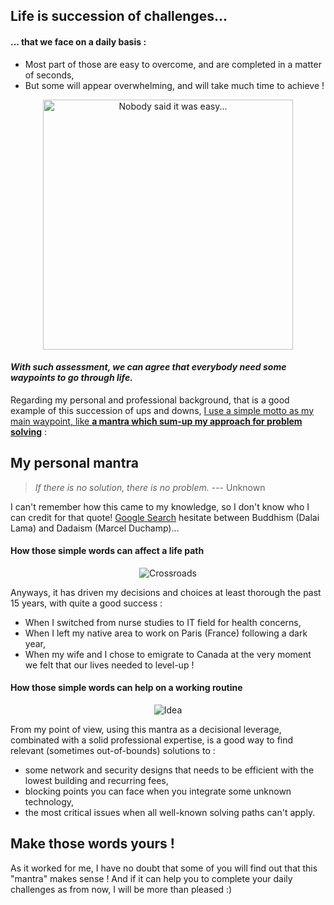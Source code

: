 ## Life is succession of challenges... ##
#### ... that we face on a daily basis : ####

 - Most part of those are easy to overcome, and are completed in a matter of seconds,
 - But some will appear overwhelming, and will take much time to achieve !

<center><img src="https://www.reau.ca/content/images/20210316091209-motivational_1.jpg" width=400px alt="Nobody said it was easy..."></center>

#### *With such assessment, we can agree that everybody need some waypoints to go through life.* ####
Regarding my personal and professional background, that is a good example of this succession of ups and downs, <u>I use a simple motto as my main waypoint, like **a mantra which sum-up my approach for problem solving**</u> :

##  My personal mantra  ##
> *If there is no solution, there is no problem.* --- Unknown

I can't remember how this came to my knowledge, so I don't know who I can credit for that quote! [Google Search](https://www.google.com/search?q=If%20there%20is%20no%20solution,%20there%20is%20no%20problem) hesitate between Buddhism (Dalai Lama) and Dadaism (Marcel Duchamp)...

#### How those simple words can affect a life path ####
<center><img src="https://www.reau.ca/content/images/20210316101008-crossroads.jpg" alt="Crossroads"></center>

Anyways, it has driven my decisions and choices at least thorough the past 15 years, with quite a good success :

 - When I switched from nurse studies to IT field for health concerns,
 - When I left my native area to work on Paris (France) following a dark year,
 - When my wife and I chose to emigrate to Canada at the very moment we felt that our lives needed to level-up  !

#### How those simple words can help on a working routine ####
<center><img src="https://www.reau.ca/content/images/20210316100558-motivational_2.jpg" alt="Idea"></center>

From my point of view, using this mantra as a decisional leverage, combinated with a solid professional expertise, is a good way to find relevant (sometimes  out-of-bounds) solutions to :
 
 - some network and security designs that needs to be efficient with the lowest building and recurring fees,
 - blocking points you can face when you integrate some unknown technology,
 - the most critical issues when all well-known solving paths can't apply.

## Make those words yours ! ##
As it worked for me, I have no doubt that some of you will find out that this "mantra" makes sense !
And if it can help you to complete your daily challenges as from now, I will be more than pleased :)